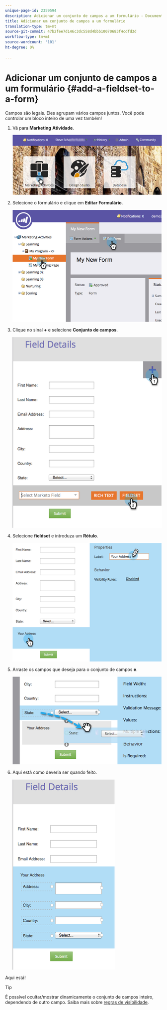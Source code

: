 ```yaml
---
unique-page-id: 2359594
description: Adicionar um conjunto de campos a um formulário - Documentos de marketing - Documentação do produto
title: Adicionar um conjunto de campos a um formulário
translation-type: tm+mt
source-git-commit: 47b2fee7d146c3dc558d4bbb10070683f4cdfd3d
workflow-type: tm+mt
source-wordcount: '101'
ht-degree: 0%

---
```



# Adicionar um conjunto de campos a um formulário {#add-a-fieldset-to-a-form}

Campos são legais. Eles agrupam vários campos juntos. Você pode controlar um bloco inteiro de uma vez também!

1. Vá para **Marketing** **Atividade**.

   ![](assets/login-marketing-activities-1.png)

1. Selecione o formulário e clique em **Editar** **Formulário**.

   ![](assets/image2014-9-15-15-3a1-3a22.png)

1. Clique no sinal **+** e selecione **Conjunto de campos**.

   ![](assets/image2014-9-15-15-3a1-3a43.png)

1. Selecione **fieldset** e introduza um **Rótulo**.

   ![](assets/image2014-9-15-15-3a2-3a0.png)

1. Arraste os campos que deseja para o conjunto de campos **e**.

   ![](assets/image2014-9-15-15-3a2-3a13.png)

1. Aqui está como deveria ser quando feito.

   ![](assets/image2014-9-15-15-3a2-3a31.png)

Aqui está!

>[!TIP]
>
>É possível ocultar/mostrar dinamicamente o conjunto de campos inteiro, dependendo de outro campo. Saiba mais sobre [regras de visibilidade](dynamically-toggle-visibility-of-a-form-field.md).

